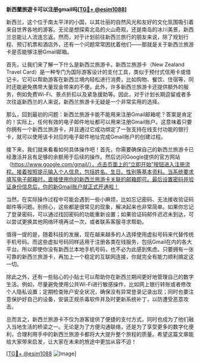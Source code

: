 **新西蘭旅遊卡可以注册gmail吗[[TG💪+ @esim1088](https://t.me/s/esim1088)]**

新西兰，这个位于南太平洋的小国，以其壮丽的自然风光和友好的文化氛围吸引着来自世界各地的游客。无论是想探索北岛的火山奇观，还是南岛的冰川美景，新西兰总能让人流连忘返。然而，对于计划前往新西兰旅行的朋友来说，除了规划行程、预订机票和酒店外，还有一个问题常常困扰着他们——那就是关于新西兰旅游卡是否能够注册Gmail邮箱。

首先，让我们来了解一下什么是新西兰旅游卡。新西兰旅游卡（New Zealand Travel Card）是一种专门为国际游客设计的支付工具，类似于预付式信用卡或借记卡。它可以帮助游客在新西兰境内轻松进行消费，比如购物、餐饮、住宿等，同时还能避免携带大量现金带来的不便。此外，许多新西兰旅游卡还提供额外的服务，例如免费Wi-Fi、景点折扣以及紧急援助等。因此，对于计划长期逗留或者多次往返新西兰的人来说，新西兰旅游卡无疑是一个非常实用的选择。

那么，回到最初的问题：新西兰旅游卡能不能用来注册Gmail邮箱呢？答案是肯定的！实际上，任何有效的电子邮件地址都可以用来注册Gmail账户。这意味着只要你拥有一个新西兰旅游卡，并且通过它成功绑定了一张支持在线支付功能的银行卡，就可以使用该卡对应的电子邮件地址完成Gmail账户的创建过程。

接下来，我们就来看看如何具体操作吧！首先，你需要确保自己的新西兰旅游卡已经激活并且有足够的余额用于后续的操作。然后访问Google提供的官方网站（https://www.google.com/gmail/），点击页面上的“立即开始”按钮进入注册流程。接着按照提示输入个人信息，包括姓名、生日、性别等基本资料。当系统要求填写电子邮箱时，直接使用你的新西兰旅游卡关联的邮箱即可。最后设置密码并验证身份信息后，你的新Gmail账户就正式开通啦！

当然，在实际操作过程中可能会遇到一些小麻烦，比如忘记密码、无法接收验证码邮件等问题。别担心，这些都是很常见的现象，解决起来也非常简单。如果你忘记了登录密码，可以通过找回密码的功能重新设置；如果验证码邮件迟迟未到达，可以尝试更换其他网络环境再试一次，或者联系客服寻求帮助。

值得一提的是，随着科技的发展，现在越来越多的人选择使用虚拟号码来代替传统手机号码。而这些虚拟号码同样适用于注册各类在线服务，包括Gmail在内的各大平台。所以即使你没有新西兰本地手机号码，也不必为此感到焦虑。只要拥有一张可靠的新西兰旅游卡，再加上一个稳定的互联网连接，你就完全有能力顺利搞定这一切。

除此之外，还有一些贴心的小贴士可以帮助你在新西兰期间更好地管理自己的数字生活。例如，尽量避免使用公共Wi-Fi进行敏感操作，比如网上银行转账或者修改个人隐私设置；定期检查账户安全状况，确保没有异常登录记录出现；同时也要注意保护好自己的设备，安装正规杀毒软件并及时更新系统补丁，以防遭受恶意攻击。

总而言之，新西兰旅游卡不仅为游客提供了便捷的支付方式，同时也成为了他们融入当地生活的桥梁之一。无论是为了方便沟通联络，还是为了享受更多的数字化便利，合理利用手中的新西兰旅游卡都将大大提升整个旅程的质量。希望这篇文章能给大家带来启发，让大家在未来的旅途中更加从容不迫！

[[TG💪+ @esim1088](https://t.me/s/esim1088) ![Image](https://i.postimg.cc/4NQfJmqS/Snipaste-2025-05-13-00-14-12.png)]